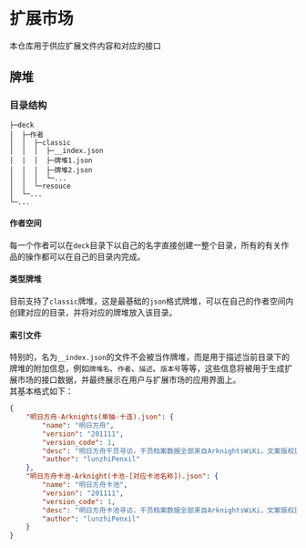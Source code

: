 # 扩展市场

本仓库用于供应扩展文件内容和对应的接口

## 牌堆
### 目录结构
```
├─deck
│  ├─作者
│  │  ├─classic
│  │  │  ├─__index.json
│  │  │  ├─牌堆1.json
│  │  │  ├─牌堆2.json
│  │  │  └─...
│  │  └─resouce
│  └─...
└─...
```


#### 作者空间
每一个作者可以在`deck`目录下以自己的名字直接创建一整个目录，所有的有关作品的操作都可以在自己的目录内完成。  

#### 类型牌堆
目前支持了`classic`牌堆，这是最基础的`json`格式牌堆，可以在自己的作者空间内创建对应的目录，并将对应的牌堆放入该目录。  

#### 索引文件
特别的，名为`__index.json`的文件不会被当作牌堆，而是用于描述当前目录下的牌堆的附加信息，例如`牌堆名`、`作者`、`描述`、`版本号`等等，这些信息将被用于生成扩展市场的接口数据，并最终展示在用户与扩展市场的应用界面上。  
其基本格式如下：  
```json
{
    "明日方舟-Arknights(单抽-十连).json": {
        "name": "明日方舟",
        "version": "201111",
        "version_code": 1,
        "desc": "明日方舟干员寻访，干员档案数据全部来自ArknightsWiKi，文案版权属于鹰角网络。在这里，你甚至可以抽出绝版暴行",
        "author": "lunzhiPenxil"
    },
    "明日方舟卡池-Arknight(卡池-[对应卡池名称]).json": {
        "name": "明日方舟卡池",
        "version": "201111",
        "version_code": 1,
        "desc": "明日方舟卡池寻访，干员档案数据全部来自ArknightsWiKi，文案版权属于鹰角网络。在这里，你甚至可以抽出绝版暴行",
        "author": "lunzhiPenxil"
    }
}
```
